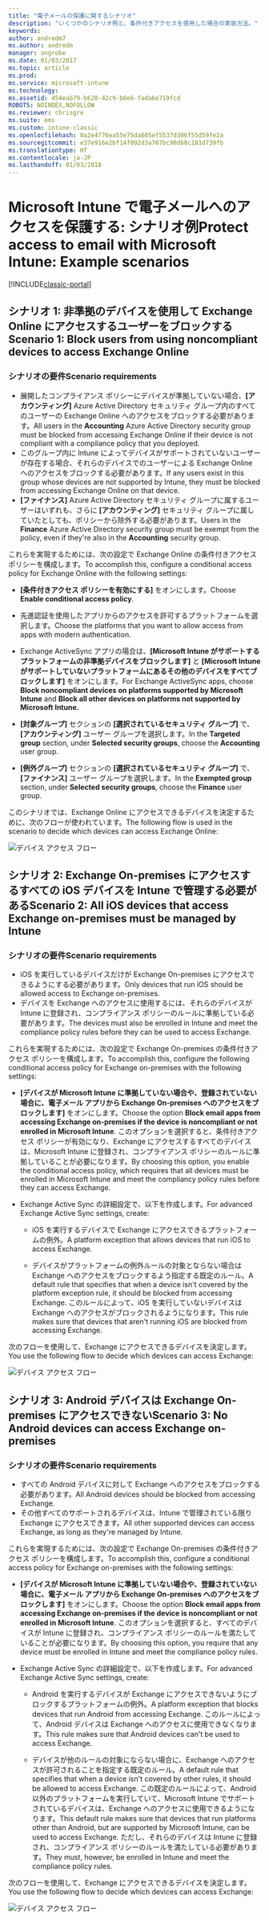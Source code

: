 ```yaml
---
title: "電子メールの保護に関するシナリオ"
description: "いくつかのシナリオ例と、条件付きアクセスを使用した場合の実装方法。"
keywords: 
author: andredm7
ms.author: andredm
manager: angrobe
ms.date: 01/03/2017
ms.topic: article
ms.prod: 
ms.service: microsoft-intune
ms.technology: 
ms.assetid: 454eab79-b620-42c9-b8e6-fada6e719fcd
ROBOTS: NOINDEX,NOFOLLOW
ms.reviewer: chrisgre
ms.suite: ems
ms.custom: intune-classic
ms.openlocfilehash: 0a2e4776ea55e75da605ef5537d306f55d59fe2a
ms.sourcegitcommit: e37e916e2bf14f092d3a767bc90d68c181d739fb
ms.translationtype: HT
ms.contentlocale: ja-JP
ms.lasthandoff: 01/03/2018
---
```

# <a name="protect-access-to-email-with-microsoft-intune-example-scenarios"></a><span data-ttu-id="56c37-103">Microsoft Intune で電子メールへのアクセスを保護する: シナリオ例</span><span class="sxs-lookup"><span data-stu-id="56c37-103">Protect access to email with Microsoft Intune: Example scenarios</span></span>

[!INCLUDE[classic-portal](../includes/classic-portal.md)]

## <a name="scenario-1-block-users-from-using-noncompliant-devices-to-access-exchange-online"></a><span data-ttu-id="56c37-104">シナリオ 1: 非準拠のデバイスを使用して Exchange Online にアクセスするユーザーをブロックする</span><span class="sxs-lookup"><span data-stu-id="56c37-104">Scenario 1: Block users from using noncompliant devices to access Exchange Online</span></span>
### <a name="scenario-requirements"></a><span data-ttu-id="56c37-105">シナリオの要件</span><span class="sxs-lookup"><span data-stu-id="56c37-105">Scenario requirements</span></span>
- <span data-ttu-id="56c37-106">展開したコンプライアンス ポリシーにデバイスが準拠していない場合、**[アカウンティング]** Azure Active Directory セキュリティ グループ内のすべてのユーザーの Exchange Online へのアクセスをブロックする必要があります。</span><span class="sxs-lookup"><span data-stu-id="56c37-106">All users in the **Accounting** Azure Active Directory security group must be blocked from accessing Exchange Online if their device is not compliant with a compliance policy that you deployed.</span></span>
- <span data-ttu-id="56c37-107">このグループ内に Intune によってデバイスがサポートされていないユーザーが存在する場合、それらのデバイスでのユーザーによる Exchange Online へのアクセスをブロックする必要があります。</span><span class="sxs-lookup"><span data-stu-id="56c37-107">If any users exist in this group whose devices are not supported by Intune, they must be blocked from accessing Exchange Online on that device.</span></span>
- <span data-ttu-id="56c37-108">**[ファイナンス]** Azure Active Directory セキュリティ グループに属するユーザーはいずれも、さらに **[アカウンティング]** セキュリティ グループに属していたとしても、ポリシーから除外する必要があります。</span><span class="sxs-lookup"><span data-stu-id="56c37-108">Users in the **Finance** Azure Active Directory security group must be exempt from the policy, even if they're also in the **Accounting** security group.</span></span>

<span data-ttu-id="56c37-109">これらを実現するためには、次の設定で Exchange Online の条件付きアクセス ポリシーを構成します。</span><span class="sxs-lookup"><span data-stu-id="56c37-109">To accomplish this, configure a conditional access policy for Exchange Online with the following settings:</span></span>

- <span data-ttu-id="56c37-110">**[条件付きアクセス ポリシーを有効にする]** をオンにします。</span><span class="sxs-lookup"><span data-stu-id="56c37-110">Choose **Enable conditional access policy**.</span></span>

- <span data-ttu-id="56c37-111">先進認証を使用したアプリからのアクセスを許可するプラットフォームを選択します。</span><span class="sxs-lookup"><span data-stu-id="56c37-111">Choose the platforms that you want to allow access from apps with modern authentication.</span></span>
- <span data-ttu-id="56c37-112">Exchange ActiveSync アプリの場合は、**[Microsoft Intune がサポートするプラットフォームの非準拠デバイスをブロックします]** と **[Microsoft Intune がサポートしていないプラットフォームにあるその他のデバイスをすべてブロックします]** をオンにします。</span><span class="sxs-lookup"><span data-stu-id="56c37-112">For Exchange ActiveSync apps, choose **Block noncompliant devices on platforms supported by Microsoft Intune** and **Block all other devices on platforms not supported by Microsoft Intune.**</span></span>
-   <span data-ttu-id="56c37-113">**[対象グループ]** セクションの **[選択されているセキュリティ グループ]** で、**[アカウンティング]** ユーザー グループを選択します。</span><span class="sxs-lookup"><span data-stu-id="56c37-113">In the **Targeted group** section, under **Selected security groups**, choose the **Accounting** user group.</span></span>

-   <span data-ttu-id="56c37-114">**[例外グループ]** セクションの **[選択されているセキュリティ グループ]** で、**[ファイナンス]** ユーザー グループを選択します。</span><span class="sxs-lookup"><span data-stu-id="56c37-114">In the **Exempted group** section, under **Selected security groups**, choose the **Finance** user group.</span></span>


<span data-ttu-id="56c37-115">このシナリオでは、Exchange Online にアクセスできるデバイスを決定するために、次のフローが使われています。</span><span class="sxs-lookup"><span data-stu-id="56c37-115">The following flow is used in the scenario to decide which devices can access Exchange Online:</span></span>

![デバイス アクセス フロー](./media/ConditionalAccess8-5.png)

## <a name="scenario-2-all-ios-devices-that-access-exchange-on-premises-must-be-managed-by-intune"></a><span data-ttu-id="56c37-117">シナリオ 2: Exchange On-premises にアクセスするすべての iOS デバイスを Intune で管理する必要がある</span><span class="sxs-lookup"><span data-stu-id="56c37-117">Scenario 2: All iOS devices that access Exchange on-premises must be managed by Intune</span></span>
### <a name="scenario-requirements"></a><span data-ttu-id="56c37-118">シナリオの要件</span><span class="sxs-lookup"><span data-stu-id="56c37-118">Scenario requirements</span></span>
- <span data-ttu-id="56c37-119">iOS を実行しているデバイスだけが Exchange On-premises にアクセスできるようにする必要があります。</span><span class="sxs-lookup"><span data-stu-id="56c37-119">Only devices that run iOS should be allowed access to Exchange on-premises.</span></span>
- <span data-ttu-id="56c37-120">デバイスを Exchange へのアクセスに使用するには、それらのデバイスが Intune に登録され、コンプライアンス ポリシーのルールに準拠している必要があります。</span><span class="sxs-lookup"><span data-stu-id="56c37-120">The devices must also be enrolled in Intune and meet the compliance policy rules before they can be used to access Exchange.</span></span>

<span data-ttu-id="56c37-121">これらを実現するためには、次の設定で Exchange On-premises の条件付きアクセス ポリシーを構成します。</span><span class="sxs-lookup"><span data-stu-id="56c37-121">To accomplish this, configure the following conditional access policy for Exchange on-premises with the following settings:</span></span>

- <span data-ttu-id="56c37-122">**[デバイスが Microsoft Intune に準拠していない場合や、登録されていない場合に、電子メール アプリから Exchange On-premises へのアクセスをブロックします]** をオンにします。</span><span class="sxs-lookup"><span data-stu-id="56c37-122">Choose the option **Block email apps from accessing Exchange on-premises if the device is noncompliant or not enrolled in Microsoft Intune**.</span></span> <span data-ttu-id="56c37-123">このオプションを選択すると、条件付きアクセス ポリシーが有効になり、Exchange にアクセスするすべてのデバイスは、Microsoft Intune に登録され、コンプライアンス ポリシーのルールに準拠していることが必要になります。</span><span class="sxs-lookup"><span data-stu-id="56c37-123">By choosing this option, you enable the conditional access policy, which requires that all devices must be enrolled in Microsoft Intune and meet the compliancy policy rules before they can access Exchange.</span></span>

- <span data-ttu-id="56c37-124">Exchange Active Sync の詳細設定で、以下を作成します。</span><span class="sxs-lookup"><span data-stu-id="56c37-124">For advanced Exchange Active Sync settings, create:</span></span>

  -   <span data-ttu-id="56c37-125">iOS を実行するデバイスで Exchange にアクセスできるプラットフォームの例外。</span><span class="sxs-lookup"><span data-stu-id="56c37-125">A platform exception that allows devices that run iOS to access Exchange.</span></span>   

  -   <span data-ttu-id="56c37-126">デバイスがプラットフォームの例外ルールの対象とならない場合は Exchange へのアクセスをブロックするよう指定する既定のルール。</span><span class="sxs-lookup"><span data-stu-id="56c37-126">A default rule that specifies that when a device isn't covered by the platform exception rule, it should be blocked from accessing Exchange.</span></span> <span data-ttu-id="56c37-127">このルールによって、iOS を実行していないデバイスは Exchange へのアクセスがブロックされるようになります。</span><span class="sxs-lookup"><span data-stu-id="56c37-127">This rule makes sure that devices that aren't running iOS are blocked from accessing Exchange.</span></span>

<span data-ttu-id="56c37-128">次のフローを使用して、Exchange にアクセスできるデバイスを決定します。</span><span class="sxs-lookup"><span data-stu-id="56c37-128">You use the following flow to decide which devices can access Exchange:</span></span>

![デバイス アクセス フロー](./media/ConditionalAccess8-3.png)

## <a name="scenario-3-no-android-devices-can-access-exchange-on-premises"></a><span data-ttu-id="56c37-130">シナリオ 3: Android デバイスは Exchange On-premises にアクセスできない</span><span class="sxs-lookup"><span data-stu-id="56c37-130">Scenario 3: No Android devices can access Exchange on-premises</span></span>
### <a name="scenario-requirements"></a><span data-ttu-id="56c37-131">シナリオの要件</span><span class="sxs-lookup"><span data-stu-id="56c37-131">Scenario requirements</span></span>
- <span data-ttu-id="56c37-132">すべての Android デバイスに対して Exchange へのアクセスをブロックする必要があります。</span><span class="sxs-lookup"><span data-stu-id="56c37-132">All Android devices should be blocked from accessing Exchange.</span></span>
- <span data-ttu-id="56c37-133">その他すべてのサポートされるデバイスは、Intune で管理されている限り Exchange にアクセスできます。</span><span class="sxs-lookup"><span data-stu-id="56c37-133">All other supported devices can access Exchange, as long as they're managed by Intune.</span></span>

<span data-ttu-id="56c37-134">これらを実現するためには、次の設定で Exchange On-premises の条件付きアクセス ポリシーを構成します。</span><span class="sxs-lookup"><span data-stu-id="56c37-134">To accomplish this, configure a conditional access policy for Exchange on-premises with the following settings:</span></span>

-   <span data-ttu-id="56c37-135">**[デバイスが Microsoft Intune に準拠していない場合や、登録されていない場合に、電子メール アプリから Exchange On-premises へのアクセスをブロックします]** をオンにします。</span><span class="sxs-lookup"><span data-stu-id="56c37-135">Choose the option **Block email apps from accessing Exchange on-premises if the device is noncompliant or not enrolled in Microsoft Intune**.</span></span> <span data-ttu-id="56c37-136">このオプションを選択すると、すべてのデバイスが Intune に登録され、コンプライアンス ポリシーのルールを満たしていることが必要になります。</span><span class="sxs-lookup"><span data-stu-id="56c37-136">By choosing this option, you require that any device must be enrolled in Intune and meet the compliance policy rules.</span></span>

- <span data-ttu-id="56c37-137">Exchange Active Sync の詳細設定で、以下を作成します。</span><span class="sxs-lookup"><span data-stu-id="56c37-137">For advanced Exchange Active Sync settings, create:</span></span>
  -   <span data-ttu-id="56c37-138">Android を実行するデバイスが Exchange にアクセスできないようにブロックするプラットフォームの例外。</span><span class="sxs-lookup"><span data-stu-id="56c37-138">A platform exception that blocks devices that run Android from accessing Exchange.</span></span> <span data-ttu-id="56c37-139">このルールによって、Android デバイスは Exchange へのアクセスに使用できなくなります。</span><span class="sxs-lookup"><span data-stu-id="56c37-139">This rule makes sure that Android devices can't be used to access Exchange.</span></span>

  -   <span data-ttu-id="56c37-140">デバイスが他のルールの対象にならない場合に、Exchange へのアクセスが許可されることを指定する既定のルール。</span><span class="sxs-lookup"><span data-stu-id="56c37-140">A default rule that specifies that when a device isn't covered by other rules, it should be allowed to access Exchange.</span></span> <span data-ttu-id="56c37-141">この既定のルールによって、Android 以外のプラットフォームを実行していて、Microsoft Intune でサポートされているデバイスは、Exchange へのアクセスに使用できるようになります。</span><span class="sxs-lookup"><span data-stu-id="56c37-141">This default rule makes sure that devices that run platforms other than Android, but are supported by Microsoft Intune, can be used to access Exchange.</span></span> <span data-ttu-id="56c37-142">ただし、それらのデバイスは Intune に登録され、コンプライアンス ポリシーのルールを満たしている必要があります。</span><span class="sxs-lookup"><span data-stu-id="56c37-142">They must, however, be enrolled in Intune and meet the compliance policy rules.</span></span>

<span data-ttu-id="56c37-143">次のフローを使用して、Exchange にアクセスできるデバイスを決定します。</span><span class="sxs-lookup"><span data-stu-id="56c37-143">You use the following flow to decide which devices can access Exchange:</span></span>

![デバイス アクセス フロー](./media/ConditionalAccess8-4.png)
